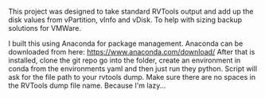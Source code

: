This project was designed to take standard RVTools output and add up the
disk values from vPartition, vInfo and vDisk.  To help with sizing backup 
solutions for VMWare.

I built this using Anaconda for package management.  Anaconda can be downloaded from here: https://www.anaconda.com/download/
After that is installed, clone the git repo go into the folder, create an environment in conda from the environments yaml and then just run they python.
Script will ask for the file path to your rvtools dump.  Make sure there are no spaces in the RVTools dump file name. Because I'm lazy...
